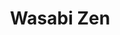 ---
layout: place
title: "Wasabi Zen"
permalink: /maryland/olney/wasabi-zen.html
stateAbbr: MD
stateName: Maryland
cityName: Olney
place_id: ChIJi3fdxRnRt4kR3odLRBhkZIw
photos:
  - name: >-
      places/ChIJi3fdxRnRt4kR3odLRBhkZIw/photos/AeeoHcJppP2ucaN6VAvn7G6JHxi2Xnji_TCXk4o9KwgRDUciRZB5nvqW7vJQ4LaHfvN-NhV-LTk-fq5wTDsezCe3Nx5o-9o22SZwmurNRdMX96_i0s1u1q9PMLcVpo9kdBAX3bEdKeFPW5uPid_pL8fzZmt-PPpd0Nl1zeRFXlxdbVFxK0vdB-mcraj-0krhZgIDDkz1KFtnyjHZRzfgaYjKFRHY2DoQeX0-EtW0YB89f4FcCwOrN_21VuOEX5bYuFal-VMEv7XzgKXw9FdBVk0zw2SR3OzhS0ZlQZ2GYE1uDoqmdmHHI4zW96BPB8WqR2z7nRjrvbDsxDvQQoXcOjHaDEc_f99EgqZCYPym2LNhs0AQ8eE3hhaYDPgD7fhThIju0GEZbUNTI3u0tShK1-NSaWU8Fqczq4DKiVg0lSufN-A
    widthPx: 4000
    heightPx: 3000
    authorAttributions:
      - displayName: Abhishek Shilpakar
        uri: https://maps.google.com/maps/contrib/112468988032398959124
        photoUri: >-
          https://lh3.googleusercontent.com/a-/ALV-UjVUrSufxfIRccZcadVgCOBgF7BVQaGqZOKHJ578mvnTSZIiC_Ah=s100-p-k-no-mo
    flagContentUri: >-
      https://www.google.com/local/imagery/report/?cb_client=maps_api_places.places_api&image_key=!1e10!2sCIHM0ogKEICAgICDwICYag&hl=en-US
    googleMapsUri: >-
      https://www.google.com/maps/place//data=!3m4!1e2!3m2!1sCIHM0ogKEICAgICDwICYag!2e10!4m2!3m1!1s0x89b7d119c5dd778b:0x8c646418444b87de
  - name: >-
      places/ChIJi3fdxRnRt4kR3odLRBhkZIw/photos/AeeoHcJwa-h5w-9btarbrmfuZL78Bt6uXecXMVC0Xu90n4tjkUSiZXTIKK4UZWDQ92QAtGDtyItR-HDxNPcTqQXteXcFuFJnWTCGdsN0cIGXzo_z1iUTPuycFY3fnwvw1305hfM_M2NNcpbIoz4oNDiNHMRB3GOXZiaunj8RDGwQkfmp-laQsTnjZYOWR3ins3ZCwH6yXaC7mtrsCYiFxsYh-mInCzAkHkZ0yZJvYUqAjwe8L5r7KvkFi3W12m0xXnwUp0lzdNbSSjIsy3sw3QhUYKPy1fzO976ErNy4fxLnNBVdji9SNayfbOSHrJdonG5hr6_QqbWNSQ3-R-MXMWno-r3EbigbHvqk9iQNhJvuoi_QuHQihan87KBxsE65oQZ6Y8HpM_vaRc6TezNQyKR3GQPR-vS5ilgc5Iz4sgyAZNETUA
    widthPx: 3000
    heightPx: 1754
    authorAttributions:
      - displayName: Fatin A.
        uri: https://maps.google.com/maps/contrib/112600548635154459191
        photoUri: >-
          https://lh3.googleusercontent.com/a-/ALV-UjUMoaIKBNpFCvjRiiTkO3Fmb84EHclFuXZhBFz__aIgSd49K-M=s100-p-k-no-mo
    flagContentUri: >-
      https://www.google.com/local/imagery/report/?cb_client=maps_api_places.places_api&image_key=!1e10!2sCIHM0ogKEICAgMCQ-b6aeg&hl=en-US
    googleMapsUri: >-
      https://www.google.com/maps/place//data=!3m4!1e2!3m2!1sCIHM0ogKEICAgMCQ-b6aeg!2e10!4m2!3m1!1s0x89b7d119c5dd778b:0x8c646418444b87de
  - name: >-
      places/ChIJi3fdxRnRt4kR3odLRBhkZIw/photos/AeeoHcI2zwtamFCLkvYekgArd2I_PBzQnaI0ZYhxmHG3UcNSraYcRRGpojOUsKGgj28yQcmw8p_girER7Mzq-AEgPgBD0UFG6LVrzLVSJFZpV0OyoRskUZqEQuIgpEIBaYNhLPtvwK1tgKMudTJJ7FA3avLpTbOsJnUJSc_eOwjqeJE42j97CGqn2TB1K_hRBJr_Ln6yzHv3S_P1_9bp9ojEduyV-7mEv5p_35ecZQXCAV0nWHaW-ePmmZNhPZ4NjsajzPYkske7968Ht2HNTz9yXWpkUOYRW8et1NAZ_ujYUUKoSwTZ8roXF9Aa7-lLO1ncouIfoKRxHvWp0ShcbC0H6J1wHz3ph4lYJvNbRrk15rV0w5boqWhjkWHtWXFtnOYeC9pS5gMqt-I9qfJfjbubSnm2jPHV44Xii_AFpCE8GT70ww
    widthPx: 2572
    heightPx: 1904
    authorAttributions:
      - displayName: Fatin A.
        uri: https://maps.google.com/maps/contrib/112600548635154459191
        photoUri: >-
          https://lh3.googleusercontent.com/a-/ALV-UjUMoaIKBNpFCvjRiiTkO3Fmb84EHclFuXZhBFz__aIgSd49K-M=s100-p-k-no-mo
    flagContentUri: >-
      https://www.google.com/local/imagery/report/?cb_client=maps_api_places.places_api&image_key=!1e10!2sCIHM0ogKEICAgMCQ-b6aOg&hl=en-US
    googleMapsUri: >-
      https://www.google.com/maps/place//data=!3m4!1e2!3m2!1sCIHM0ogKEICAgMCQ-b6aOg!2e10!4m2!3m1!1s0x89b7d119c5dd778b:0x8c646418444b87de
  - name: >-
      places/ChIJi3fdxRnRt4kR3odLRBhkZIw/photos/AeeoHcLh5bKVjqiyBOQ2gCPj3uegqa55O3fzsDDiYpZcHEMtiPX6AcvU4Nl-bt9quR1ZuDPxQ0y6_HYhPk5Y03gjLKuirhbktpBY95rXxFnN_RZkjJmV0WFCorxq6OoBOJwb-62i-5jtfi_j5Df3oynPLc9tvTW2idOywqhEnmKyaFCZr0T_ARSS6gdYlN3oelavkU2x0CF-QF66djWxbp_-f006PMTxqEOKAe7ivX85iUQJkjihfVj-YO6R7IqhRUymiw7G6Q6ZqIdkdD1t01-pjhMGofQmpQEExsW_vUr5jppmo3ksjB9GUZD4cuAdtaIlePL4VmkjXmMk5UB6W5dlqglbzlPyjaXRmiOi6zuuWEHz8k_uQCURqsy8EjOj1JGsaTq30Ldcf1INQwMrCs2dIN0VB1Ig8w0nPsSy9RMeMfAx71ix
    widthPx: 3000
    heightPx: 4000
    authorAttributions:
      - displayName: Fatin A.
        uri: https://maps.google.com/maps/contrib/112600548635154459191
        photoUri: >-
          https://lh3.googleusercontent.com/a-/ALV-UjUMoaIKBNpFCvjRiiTkO3Fmb84EHclFuXZhBFz__aIgSd49K-M=s100-p-k-no-mo
    flagContentUri: >-
      https://www.google.com/local/imagery/report/?cb_client=maps_api_places.places_api&image_key=!1e10!2sCIHM0ogKEICAgMCQ-b6augE&hl=en-US
    googleMapsUri: >-
      https://www.google.com/maps/place//data=!3m4!1e2!3m2!1sCIHM0ogKEICAgMCQ-b6augE!2e10!4m2!3m1!1s0x89b7d119c5dd778b:0x8c646418444b87de
  - name: >-
      places/ChIJi3fdxRnRt4kR3odLRBhkZIw/photos/AeeoHcIgwnDzDmARj_AOctlXmIOSClsmTrG0SMROOWE-k3aMSPatTtr1-ce_-G17u4hdhx6LG3tSPjL4hH51hE5iZOpYsoLPzxRlYEn0qqmcqgeQRPJCYkvKwxHyzaZ9sIrZk2Xg9vSBT4WFH3jE7BG4lDhZ9WIWVw_dMXRZpK8llqEdTasgm1Rio9vg1bmCGii7_kbruF2Nnk5Hsxhg6x3izwsMmDomvFbVeZ-IU3KCumAvbQ1utzGhznrcF58a8N5A-RSr4_O5Bni1LAWVgRhujjIvqdjXdYs4V9NcSvRFNg_ksXr8KGcBxTeJ537Lv9XWDFYiMC2NYLupGHZeN2WUW_YnWwDYOuSWw4-X3ZfAOXCp8z5nPXdcxF5WrXlUwxPDb5_PVf9wVyY5ELCqjM9zjSZ7nJuWJxXG1AwPcbJH8k19LqSm
    widthPx: 3600
    heightPx: 4800
    authorAttributions:
      - displayName: Clo
        uri: https://maps.google.com/maps/contrib/115962449827144299049
        photoUri: >-
          https://lh3.googleusercontent.com/a-/ALV-UjX6yX6-7UEimb5fNDuJICyKr66pkaxjbuneNkEGDL_pdlhUVhIo=s100-p-k-no-mo
    flagContentUri: >-
      https://www.google.com/local/imagery/report/?cb_client=maps_api_places.places_api&image_key=!1e10!2sCIHM0ogKEICAgMDgjpPLswE&hl=en-US
    googleMapsUri: >-
      https://www.google.com/maps/place//data=!3m4!1e2!3m2!1sCIHM0ogKEICAgMDgjpPLswE!2e10!4m2!3m1!1s0x89b7d119c5dd778b:0x8c646418444b87de
  - name: >-
      places/ChIJi3fdxRnRt4kR3odLRBhkZIw/photos/AeeoHcL7ffN1fxroBXmr2pZsYrhngaTcDp6tm5sYDUxe_g39BAZCykKbTmwcNTRg1paYiXauLq62odw7VU3jGZpaSD2HYsQi-rMjG8OcfJ3oyq39rT__SSYHqANEdzTMps2AgRrfUuJDh9nlZQJy4fdLKXVpLxfb02hnOhvI2tCbi_C93YRto5RP_JwKRSJGrAq_RKKhzbRvqB4CUwmg7pOoQmHcRU7qk829wbcio_1yD2F16VxOpvCrsiWOhDdPGP0kFmgtGbz2R6KbyNgyCHIjtreFJOlCHEaY3QKcMvHdUFOEspHG-dulRpLA820s5oDx4mNC7smNRIvwBO9LlcSjBNz7z44pxBzUhgOzIXmEyHgOOlEaoPfOi6o5LYpU54cmC5XtGbkJEWUcke2oskWvqLMkOMqsFVbyNM6wODHSj84OYQ
    widthPx: 4618
    heightPx: 3464
    authorAttributions:
      - displayName: Anna Ganev
        uri: https://maps.google.com/maps/contrib/102762761000441633558
        photoUri: >-
          https://lh3.googleusercontent.com/a-/ALV-UjWrdbnAH_vL-_cIR-whyO4nlVAisU_6zFsLgLKNg2yHbhIIGCGOJQ=s100-p-k-no-mo
    flagContentUri: >-
      https://www.google.com/local/imagery/report/?cb_client=maps_api_places.places_api&image_key=!1e10!2sCIHM0ogKEICAgICkmaLIRg&hl=en-US
    googleMapsUri: >-
      https://www.google.com/maps/place//data=!3m4!1e2!3m2!1sCIHM0ogKEICAgICkmaLIRg!2e10!4m2!3m1!1s0x89b7d119c5dd778b:0x8c646418444b87de
  - name: >-
      places/ChIJi3fdxRnRt4kR3odLRBhkZIw/photos/AeeoHcIgXh0GJqwWzEpOzQfrD6_LZ7tL8BGFQ0uk1v3oEoZWTF4WgwQypqI4cXInit7RPWey1ZKQbG8od4H1hkiJA5OEsi9sDavb1VfUtCRgVvvcp4PAO12I1J_aVDPwvcV8O9UWzedpd0zwNebp2DcURzmjHAC-80CTOHuAtVuQnSa-Z5uvI_s4R3sU9ujg9oLPwkrq61i5a3RAk2eyVIpRrIyF9PgQUrAHCjZZLiSdGq81wgZFNU1Bza4ZOrPEUevItlVpP6e-Z83mzaEw7DbHSCiZeoS5i_bfm3cXw1guwUauVL1_HbH4A7cCL2w0DYcn-5uNau5c6nEBKqa-kBGfteNkdE5AR0C7pYDawNJtFGuVGC5Moad3JEXObE2oA4iyAXTXhKS8o_jpjGwZ0vijEbHp3-EWSy2lajCEwDj8dkyIA5Eg
    widthPx: 4800
    heightPx: 2700
    authorAttributions:
      - displayName: Jeffrey Welch
        uri: https://maps.google.com/maps/contrib/101767050806661879103
        photoUri: >-
          https://lh3.googleusercontent.com/a-/ALV-UjWJ52vYwJHKenX67FIUpoKQZFQ1H4uKZUl_ruoDY_EutY-PUVDT=s100-p-k-no-mo
    flagContentUri: >-
      https://www.google.com/local/imagery/report/?cb_client=maps_api_places.places_api&image_key=!1e10!2sCIHM0ogKEICAgID4w9W2mAE&hl=en-US
    googleMapsUri: >-
      https://www.google.com/maps/place//data=!3m4!1e2!3m2!1sCIHM0ogKEICAgID4w9W2mAE!2e10!4m2!3m1!1s0x89b7d119c5dd778b:0x8c646418444b87de
  - name: >-
      places/ChIJi3fdxRnRt4kR3odLRBhkZIw/photos/AeeoHcIa1uJC-l497jyGOlP6kaoHGIwb7eiANcp_43r70j7dhysbVnrG-gkVDddcKXVXCfNBfdyM-NszKC8bl8HK5mypWVzZtVc5EzNpspmMR6bzbz3R3KTxPKgs7CI1MZcblb2zP11lW0wvY-7m9_ayrdAubYeuDT7_bnobPevEzfNXmtqOUKLfKhTAliCsWqeu7aZZZLikNnwUlxJE5tLqkpEzt5MLIvox76cKdmbuvmnOuTfmMxqYLORKjvorDEWuONidPwsgC6a3klXyxwC3L4Icu0ZDUO1bOeWvodiifxrRcNEulfJweO0NHVRivy_yKRp6_geQN8I_O-PPSwqzWBrhsJXzLE8AzdQtl2spLcG-Xlvy4taAVE7illoq7sxqMjJmjKXNEwagkYWG62FqBZRiMuMZ2ozShZd6WQH0Nd278w
    widthPx: 3456
    heightPx: 4608
    authorAttributions:
      - displayName: Jose Hernandez
        uri: https://maps.google.com/maps/contrib/107506422135058097568
        photoUri: >-
          https://lh3.googleusercontent.com/a-/ALV-UjUMRQ_28o6jr9Z0D05XLFU9SDL3Qzq8BCuKCh4OLpY3JMXdu6gb=s100-p-k-no-mo
    flagContentUri: >-
      https://www.google.com/local/imagery/report/?cb_client=maps_api_places.places_api&image_key=!1e10!2sCIHM0ogKEICAgID0152nDw&hl=en-US
    googleMapsUri: >-
      https://www.google.com/maps/place//data=!3m4!1e2!3m2!1sCIHM0ogKEICAgID0152nDw!2e10!4m2!3m1!1s0x89b7d119c5dd778b:0x8c646418444b87de
  - name: >-
      places/ChIJi3fdxRnRt4kR3odLRBhkZIw/photos/AeeoHcJzRMqzf7FAmtjaObb0GeRu7XT0pE5yjgpWxtGg0XCC3wvLXbi079CKSGZB-vfM88-odTZlLJ0KGBCUVlILMCW-FtzvvCDgAQTLntZmrnFhSLIhgq9xopxR7iHf9S_ZwxHlOObqfkk6XWSmId6YikCI6w15eXf5BAeQTYmDwndrLOpaMRg43dOOAwAU4mXlHSkhNN9xLIPHm9_6TX0oqBZ3d8l_k5dTKqYjQezUSKZX6ZwJoVLJmjTdLLnk3yNWkPp_xoshp5L4OhbB9ZZ-doQsZyV6v4Iw9FB2r7GqK3F0xaqdwQ5V0Cql8mbcX7lEPR8aOGTsMGQCjiLsWQAdpo-_99ykRa74zN1s3_NGQ1Yf5hBzsI8dDOP2ph6qKiZuEEWYKM_WSSXX8qHTXRVmYY1HQUJy3KGH3pqp8_SUC_9eHg
    widthPx: 3024
    heightPx: 4032
    authorAttributions:
      - displayName: Alan Fisher
        uri: https://maps.google.com/maps/contrib/102858361286145016335
        photoUri: >-
          https://lh3.googleusercontent.com/a-/ALV-UjXWmq7LBoTFTGwtJr4xZ5Ct96tycJDngOfY4ay3swlEJUxKPR1I=s100-p-k-no-mo
    flagContentUri: >-
      https://www.google.com/local/imagery/report/?cb_client=maps_api_places.places_api&image_key=!1e10!2sCIHM0ogKEICAgIDx9-25Rw&hl=en-US
    googleMapsUri: >-
      https://www.google.com/maps/place//data=!3m4!1e2!3m2!1sCIHM0ogKEICAgIDx9-25Rw!2e10!4m2!3m1!1s0x89b7d119c5dd778b:0x8c646418444b87de
  - name: >-
      places/ChIJi3fdxRnRt4kR3odLRBhkZIw/photos/AeeoHcKCXxBvSKMEwASA1Kf4Cfxn9iNMYpanOMqp26RjbSwizoMt5Zf1SNwgJeBYu4RyZOm29IEtjLnHMsIx0vZOOgZjy9J6vyIiFVU9T_NBdoIjel-jnyps6q6503DV6GNDWGHixnzNGPmpZzW5saOswmDqGbk-O3c3130dRGgDQLj3wo9RGp5H9vmU6On0TOBosSyOFnJEkao75UhggFJGi8Jou2JJAONpunhhHE3Z0IuT5iMNb3bnrPiL-vyDRn7Wm90goD4NystQLk2Khu6BwtFtprIjtHe4sqPvhvCgMndJF-UgrTPbzCu9wz2z-7pjhEnh5Mw-788O6LSo8h1gEBP8CqWQnyhhEFqxVflF5Ahg4dkd8FZxTqhBIGBBokKJGvnL4Ci9TqpCdVQjR4E9RZOACzHzueEW0WvkGDjG0eI
    widthPx: 439
    heightPx: 480
    authorAttributions:
      - displayName: Jose Hernandez
        uri: https://maps.google.com/maps/contrib/107506422135058097568
        photoUri: >-
          https://lh3.googleusercontent.com/a-/ALV-UjUMRQ_28o6jr9Z0D05XLFU9SDL3Qzq8BCuKCh4OLpY3JMXdu6gb=s100-p-k-no-mo
    flagContentUri: >-
      https://www.google.com/local/imagery/report/?cb_client=maps_api_places.places_api&image_key=!1e10!2sCIHM0ogKEICAgIDc1O3yEA&hl=en-US
    googleMapsUri: >-
      https://www.google.com/maps/place//data=!3m4!1e2!3m2!1sCIHM0ogKEICAgIDc1O3yEA!2e10!4m2!3m1!1s0x89b7d119c5dd778b:0x8c646418444b87de
address: 18066 Georgia Ave, Olney, MD 20832, USA
street: 18066 Georgia Ave
city: Olney
state: MD
zip: '20832'
country: USA
neighborhood: null
latitude: '39.152469'
longitude: '-77.067667'
accessibility_options:
  wheelchairAccessibleParking: true
  wheelchairAccessibleEntrance: true
  wheelchairAccessibleRestroom: true
  wheelchairAccessibleSeating: true
business_status: OPERATIONAL
name: Wasabi Zen
google_maps_links:
  directionsUri: >-
    https://www.google.com/maps/dir//''/data=!4m7!4m6!1m1!4e2!1m2!1m1!1s0x89b7d119c5dd778b:0x8c646418444b87de!3e0
  placeUri: https://maps.google.com/?cid=10116320718368770014
  writeAReviewUri: >-
    https://www.google.com/maps/place//data=!4m3!3m2!1s0x89b7d119c5dd778b:0x8c646418444b87de!12e1
  reviewsUri: >-
    https://www.google.com/maps/place//data=!4m4!3m3!1s0x89b7d119c5dd778b:0x8c646418444b87de!9m1!1b1
  photosUri: >-
    https://www.google.com/maps/place//data=!4m3!3m2!1s0x89b7d119c5dd778b:0x8c646418444b87de!10e5
primary_type: Sushi Restaurant
opening_hours:
  regular: null
  current: null
secondary_opening_hours:
  regular:
    weekdayDescriptions: null
    type: null
  current:
    weekdayDescriptions: null
    type: null
phone: (301) 570-2000
price_level: PRICE_LEVEL_MODERATE
price_range: $30 &ndash; $50
rating: '4.2'
rating_count: 188
website: http://www.wasabizenjapanese.com/
description: >-
  Down-to-earth strip-mall establishment providing sushi & other Japanese eats,
  including bento boxes.
reviews:
  - name: >-
      places/ChIJi3fdxRnRt4kR3odLRBhkZIw/reviews/ChZDSUhNMG9nS0VJQ0FnTUNRLWI2YUdnEAE
    relativePublishTimeDescription: a month ago
    rating: 5
    text:
      text: >-
        Delicious and fresh sushi!! I know it's the only sushi place in Olney
        but it's so so good. Ignore the reviews talking about bad service or
        whatever, the food is good and that's all that matters. We actually have
        great service everytime, my only complaint is the size of the place,
        it's a pretty tiny restaurant.... I tried the seafood udon for the first
        time here and it's was super flavorful. The sushi rolls never
        disappoint, love this place!!
      languageCode: en
    originalText:
      text: >-
        Delicious and fresh sushi!! I know it's the only sushi place in Olney
        but it's so so good. Ignore the reviews talking about bad service or
        whatever, the food is good and that's all that matters. We actually have
        great service everytime, my only complaint is the size of the place,
        it's a pretty tiny restaurant.... I tried the seafood udon for the first
        time here and it's was super flavorful. The sushi rolls never
        disappoint, love this place!!
      languageCode: en
    authorAttribution:
      displayName: Fatin A.
      uri: https://www.google.com/maps/contrib/112600548635154459191/reviews
      photoUri: >-
        https://lh3.googleusercontent.com/a-/ALV-UjUMoaIKBNpFCvjRiiTkO3Fmb84EHclFuXZhBFz__aIgSd49K-M=s128-c0x00000000-cc-rp-mo-ba5
    publishTime: '2025-03-06T04:05:49.641275Z'
    flagContentUri: >-
      https://www.google.com/local/review/rap/report?postId=ChZDSUhNMG9nS0VJQ0FnTUNRLWI2YUdnEAE&d=17924085&t=1
    googleMapsUri: >-
      https://www.google.com/maps/reviews/data=!4m6!14m5!1m4!2m3!1sChZDSUhNMG9nS0VJQ0FnTUNRLWI2YUdnEAE!2m1!1s0x89b7d119c5dd778b:0x8c646418444b87de
  - name: >-
      places/ChIJi3fdxRnRt4kR3odLRBhkZIw/reviews/ChdDSUhNMG9nS0VJQ0FnTURnanBQTGt3RRAB
    relativePublishTimeDescription: a month ago
    rating: 5
    text:
      text: >-
        Today was my first time at Wasabi Zen. The restaurant on the inside was
        beautiful and the food is so delicious. Thank you so much for being so
        kind to all of your patrons and  continuously serving the best sushi in
        town.
      languageCode: en
    originalText:
      text: >-
        Today was my first time at Wasabi Zen. The restaurant on the inside was
        beautiful and the food is so delicious. Thank you so much for being so
        kind to all of your patrons and  continuously serving the best sushi in
        town.
      languageCode: en
    authorAttribution:
      displayName: Clo
      uri: https://www.google.com/maps/contrib/115962449827144299049/reviews
      photoUri: >-
        https://lh3.googleusercontent.com/a-/ALV-UjX6yX6-7UEimb5fNDuJICyKr66pkaxjbuneNkEGDL_pdlhUVhIo=s128-c0x00000000-cc-rp-mo-ba3
    publishTime: '2025-02-24T18:27:20.848382Z'
    flagContentUri: >-
      https://www.google.com/local/review/rap/report?postId=ChdDSUhNMG9nS0VJQ0FnTURnanBQTGt3RRAB&d=17924085&t=1
    googleMapsUri: >-
      https://www.google.com/maps/reviews/data=!4m6!14m5!1m4!2m3!1sChdDSUhNMG9nS0VJQ0FnTURnanBQTGt3RRAB!2m1!1s0x89b7d119c5dd778b:0x8c646418444b87de
  - name: >-
      places/ChIJi3fdxRnRt4kR3odLRBhkZIw/reviews/ChdDSUhNMG9nS0VJQ0FnSUNQcWV2V3NRRRAB
    relativePublishTimeDescription: 4 months ago
    rating: 5
    text:
      text: >-
        A wonderful little sushi restaurant with excellent service and amazing
        food.  I always order the omakase sushi and sashimi combo, and the fish
        is always fresh and flavorful.
      languageCode: en
    originalText:
      text: >-
        A wonderful little sushi restaurant with excellent service and amazing
        food.  I always order the omakase sushi and sashimi combo, and the fish
        is always fresh and flavorful.
      languageCode: en
    authorAttribution:
      displayName: Andrew Singley
      uri: https://www.google.com/maps/contrib/100331175663223191375/reviews
      photoUri: >-
        https://lh3.googleusercontent.com/a-/ALV-UjXNEIoSo8I-Is32pRdqjaHUwuydGkNHXOxBUA0MfXECc8SRCOE9=s128-c0x00000000-cc-rp-mo-ba3
    publishTime: '2024-11-25T20:56:56.156555Z'
    flagContentUri: >-
      https://www.google.com/local/review/rap/report?postId=ChdDSUhNMG9nS0VJQ0FnSUNQcWV2V3NRRRAB&d=17924085&t=1
    googleMapsUri: >-
      https://www.google.com/maps/reviews/data=!4m6!14m5!1m4!2m3!1sChdDSUhNMG9nS0VJQ0FnSUNQcWV2V3NRRRAB!2m1!1s0x89b7d119c5dd778b:0x8c646418444b87de
  - name: >-
      places/ChIJi3fdxRnRt4kR3odLRBhkZIw/reviews/ChZDSUhNMG9nS0VJQ0FnTURRdHZLb0x3EAE
    relativePublishTimeDescription: a month ago
    rating: 5
    text:
      text: Best sushi that I’ve had in while. Can’t wait to come back !!
      languageCode: en
    originalText:
      text: Best sushi that I’ve had in while. Can’t wait to come back !!
      languageCode: en
    authorAttribution:
      displayName: Annabella Nuth
      uri: https://www.google.com/maps/contrib/100625393723007873697/reviews
      photoUri: >-
        https://lh3.googleusercontent.com/a-/ALV-UjVGvoMwRCywdd8guvgW7O9enXcjYDnPuj-vAGFNy-YKMDH-JoSQfQ=s128-c0x00000000-cc-rp-mo
    publishTime: '2025-03-11T01:14:51.412480Z'
    flagContentUri: >-
      https://www.google.com/local/review/rap/report?postId=ChZDSUhNMG9nS0VJQ0FnTURRdHZLb0x3EAE&d=17924085&t=1
    googleMapsUri: >-
      https://www.google.com/maps/reviews/data=!4m6!14m5!1m4!2m3!1sChZDSUhNMG9nS0VJQ0FnTURRdHZLb0x3EAE!2m1!1s0x89b7d119c5dd778b:0x8c646418444b87de
  - name: >-
      places/ChIJi3fdxRnRt4kR3odLRBhkZIw/reviews/ChZDSUhNMG9nS0VJQ0FnSURPZ1o3ZkNREAE
    relativePublishTimeDescription: 2 years ago
    rating: 4
    text:
      text: >-
        Went into here to try it out, been to plenty of sushi places around the
        area but hadn’t done this one yet. The inside is really nicely put
        together, the service was friendly too. The sushi entrees we ordered
        were very good, the beef in the bento box was just ok. Also ordered a
        wasabi zen tower which was literally a small sushi tower and it was
        worth a try. Tasty


        For the not so awesome parts, I ordered one sushi lunch special which
        was “chefs choice” and 3 of the 6 rolls were cucumber rolls 😑 I’m sure
        plenty of people order vegetarian rolls but I was disappointed.

        Also, every table had a nice looking bottle of hand sanitizer on it
        which was nice, although when I used it WOW it is a VERY heavily scented
        product. It was so strong I went to the bathroom  to wash it off.


        All in all it is a quality place to get sushi from and I would eat there
        again
      languageCode: en
    originalText:
      text: >-
        Went into here to try it out, been to plenty of sushi places around the
        area but hadn’t done this one yet. The inside is really nicely put
        together, the service was friendly too. The sushi entrees we ordered
        were very good, the beef in the bento box was just ok. Also ordered a
        wasabi zen tower which was literally a small sushi tower and it was
        worth a try. Tasty


        For the not so awesome parts, I ordered one sushi lunch special which
        was “chefs choice” and 3 of the 6 rolls were cucumber rolls 😑 I’m sure
        plenty of people order vegetarian rolls but I was disappointed.

        Also, every table had a nice looking bottle of hand sanitizer on it
        which was nice, although when I used it WOW it is a VERY heavily scented
        product. It was so strong I went to the bathroom  to wash it off.


        All in all it is a quality place to get sushi from and I would eat there
        again
      languageCode: en
    authorAttribution:
      displayName: Daniel Whodat
      uri: https://www.google.com/maps/contrib/116904247062252113351/reviews
      photoUri: >-
        https://lh3.googleusercontent.com/a-/ALV-UjXQ6dqofMQy196IkZJIXNkaiSPy6v_BBTUgjIL39CQbYD_RTWwI=s128-c0x00000000-cc-rp-mo-ba4
    publishTime: '2022-07-06T20:24:36.355351Z'
    flagContentUri: >-
      https://www.google.com/local/review/rap/report?postId=ChZDSUhNMG9nS0VJQ0FnSURPZ1o3ZkNREAE&d=17924085&t=1
    googleMapsUri: >-
      https://www.google.com/maps/reviews/data=!4m6!14m5!1m4!2m3!1sChZDSUhNMG9nS0VJQ0FnSURPZ1o3ZkNREAE!2m1!1s0x89b7d119c5dd778b:0x8c646418444b87de
parking_options:
  freeParkingLot: true
  freeStreetParking: true
  valetParking: false
payment_options:
  acceptsCreditCards: true
  acceptsDebitCards: true
  acceptsCashOnly: false
  acceptsNfc: true
allow_dogs: null
curbside_pickup: null
delivery: null
dine_in: true
good_for_children: true
good_for_groups: null
good_for_sports: false
live_music: false
menu_for_children: false
outdoor_seating: false
reservable: true
restroom: true
serves_beer: true
serves_breakfast: false
serves_brunch: false
serves_cocktails: null
serves_coffee: null
serves_dinner: true
serves_dessert: true
serves_lunch: true
serves_vegetarian_food: null
serves_wine: true
takeout: true

---